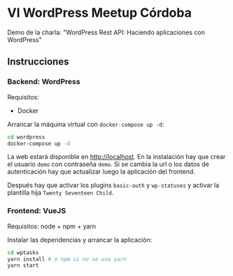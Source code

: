 # VI WordPress Meetup Córdoba

Demo de la charla: "WordPress Rest API: Haciendo aplicaciones con WordPress"

## Instrucciones

### Backend: WordPress

Requisitos:

* Docker

Arrancar la máquina virtual con `docker-compose up -d`:

```bash
cd wordpress
docker-compose up -d
```

La web estará disponible en [http://localhost](http://localhost). En la instalación
hay que crear el usuario `demo` con contraseña `demo`. Si se cambia la url o los
datos de autenticación hay que actualizar luego la aplicación del frontend.

Después hay que activar los plugins `basic-auth` y `wp-statuses` y activar la plantilla hija `Twenty Seventeen Child`.

### Frontend: VueJS

Requisitos: node + npm + yarn

Instalar las dependencias y arrancar la aplicación:

```bash
cd wptasks
yarn install # o npm si no se usa yarn
yarn start
```
